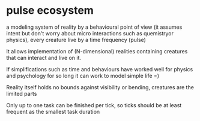 # pulse ecosystem

a modeling system of reality by a behavioural point of view (it assumes intent but don't worry about micro interactions such as quemistryor physics), every creature live by a time frequency (pulse)

It allows implementation of (N-dimensional) realities containing creatures that can interact and live on it.

If simplifications such as time and behaviours have worked well for physics and psychology for so long it can work to model simple life =)

Reality itself holds no bounds against visibility or bending, creatures are the limited parts

Only up to one task can be finished per tick, so ticks should be at least frequent as the smallest task duration